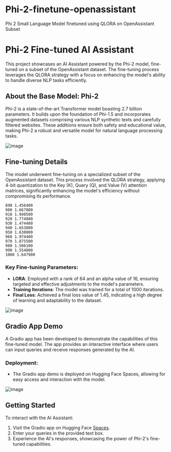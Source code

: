 # Phi-2-finetune-openassistant
Phi 2 Small Language Model finetuned using QLORA on OpenAssistant Subset


# Phi-2 Fine-tuned AI Assistant

This project showcases an AI Assistant powered by the Phi-2 model, fine-tuned on a subset of the OpenAssistant dataset. The fine-tuning process leverages the QLORA strategy with a focus on enhancing the model's ability to handle diverse NLP tasks efficiently.

## About the Base Model: Phi-2

Phi-2 is a state-of-the-art Transformer model boasting 2.7 billion parameters. It builds upon the foundation of Phi-1.5 and incorporates augmented datasets comprising various NLP synthetic texts and carefully filtered websites. These additions ensure both safety and educational value, making Phi-2 a robust and versatile model for natural language processing tasks.

![image](https://github.com/Delve-ERAV1/Phi-2-finetune-openassistant/assets/11761529/b4333917-1431-434d-9f1d-3133e2c873ee)

## Fine-tuning Details

The model underwent fine-tuning on a specialized subset of the OpenAssistant dataset. This process involved the QLORA strategy, applying 4-bit quantization to the Key (K), Query (Q), and Value (V) attention matrices, significantly enhancing the model's efficiency without compromising its performance. 

```
890	1.456400
900	1.667800
910	1.940500
920	1.774800
930	1.474400
940	1.653800
950	1.630000
960	1.974400
970	1.875500
980	1.506100
990	1.554800
1000 1.647900
```

### Key Fine-tuning Parameters:

- **LORA**: Employed with a rank of 64 and an alpha value of 16, ensuring targeted and effective adjustments to the model's parameters.
- **Training Iterations**: The model was trained for a total of 1000 iterations.
- **Final Loss**: Achieved a final loss value of 1.45, indicating a high degree of learning and adaptability to the dataset.

![image](https://github.com/Delve-ERAV1/Phi-2-finetune-openassistant/assets/11761529/74f716f0-496b-47ba-9642-0c725fae2592)

## Gradio App Demo

A Gradio app has been developed to demonstrate the capabilities of this fine-tuned model. The app provides an interactive interface where users can input queries and receive responses generated by the AI. 

### Deployment:

- The Gradio app demo is deployed on Hugging Face Spaces, allowing for easy access and interaction with the model.
  
![image](https://github.com/Delve-ERAV1/Phi-2-finetune-openassistant/assets/11761529/2834073d-f691-4a1f-a088-7abca20cf4c3)


## Getting Started

To interact with the AI Assistant:

1. Visit the Gradio app on Hugging Face [Spaces](https://huggingface.co/spaces/Sijuade/AIChatAssistantPhi2).
2. Enter your queries in the provided text box.
3. Experience the AI's responses, showcasing the power of Phi-2's fine-tuned capabilities.


